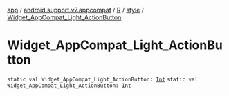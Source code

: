 [app](../../../index.md) / [android.support.v7.appcompat](../../index.md) / [R](../index.md) / [style](index.md) / [Widget_AppCompat_Light_ActionButton](./-widget_-app-compat_-light_-action-button.md)

# Widget_AppCompat_Light_ActionButton

`static val Widget_AppCompat_Light_ActionButton: `[`Int`](https://kotlinlang.org/api/latest/jvm/stdlib/kotlin/-int/index.html)
`static val Widget_AppCompat_Light_ActionButton: `[`Int`](https://kotlinlang.org/api/latest/jvm/stdlib/kotlin/-int/index.html)